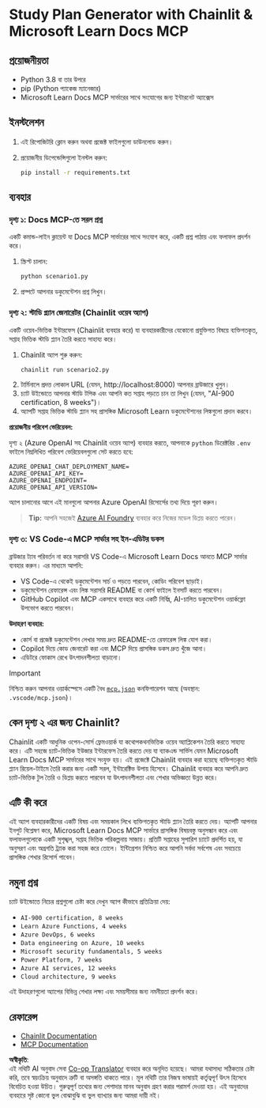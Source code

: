 <!--
CO_OP_TRANSLATOR_METADATA:
{
  "original_hash": "a05fb941810e539147fec53aaadbb6fd",
  "translation_date": "2025-07-14T06:38:36+00:00",
  "source_file": "09-CaseStudy/docs-mcp/solution/python/README.md",
  "language_code": "bn"
}
-->
# Study Plan Generator with Chainlit & Microsoft Learn Docs MCP

## প্রয়োজনীয়তা

- Python 3.8 বা তার উপরে
- pip (Python প্যাকেজ ম্যানেজার)
- Microsoft Learn Docs MCP সার্ভারের সাথে সংযোগের জন্য ইন্টারনেট অ্যাক্সেস

## ইনস্টলেশন

1. এই রিপোজিটরি ক্লোন করুন অথবা প্রজেক্ট ফাইলগুলো ডাউনলোড করুন।
2. প্রয়োজনীয় ডিপেন্ডেন্সিগুলো ইনস্টল করুন:

   ```bash
   pip install -r requirements.txt
   ```

## ব্যবহার

### দৃশ্য ১: Docs MCP-তে সরল প্রশ্ন
একটি কমান্ড-লাইন ক্লায়েন্ট যা Docs MCP সার্ভারের সাথে সংযোগ করে, একটি প্রশ্ন পাঠায় এবং ফলাফল প্রদর্শন করে।

1. স্ক্রিপ্ট চালান:
   ```bash
   python scenario1.py
   ```
2. প্রম্পটে আপনার ডকুমেন্টেশন প্রশ্ন লিখুন।

### দৃশ্য ২: স্টাডি প্ল্যান জেনারেটর (Chainlit ওয়েব অ্যাপ)
একটি ওয়েব-ভিত্তিক ইন্টারফেস (Chainlit ব্যবহার করে) যা ব্যবহারকারীদের যেকোনো প্রযুক্তিগত বিষয়ে ব্যক্তিগতকৃত, সপ্তাহ ভিত্তিক স্টাডি প্ল্যান তৈরি করতে সাহায্য করে।

1. Chainlit অ্যাপ শুরু করুন:
   ```bash
   chainlit run scenario2.py
   ```
2. টার্মিনালে প্রদত্ত লোকাল URL (যেমন, http://localhost:8000) আপনার ব্রাউজারে খুলুন।
3. চ্যাট উইন্ডোতে আপনার স্টাডি টপিক এবং আপনি কত সপ্তাহ পড়তে চান তা লিখুন (যেমন, "AI-900 certification, 8 weeks")।
4. অ্যাপটি সপ্তাহ ভিত্তিক স্টাডি প্ল্যান সহ প্রাসঙ্গিক Microsoft Learn ডকুমেন্টেশনের লিঙ্কগুলো প্রদান করবে।

**প্রয়োজনীয় পরিবেশ ভেরিয়েবল:**

দৃশ্য ২ (Azure OpenAI সহ Chainlit ওয়েব অ্যাপ) ব্যবহার করতে, আপনাকে `python` ডিরেক্টরির `.env` ফাইলে নিম্নলিখিত পরিবেশ ভেরিয়েবলগুলো সেট করতে হবে:

```
AZURE_OPENAI_CHAT_DEPLOYMENT_NAME=
AZURE_OPENAI_API_KEY=
AZURE_OPENAI_ENDPOINT=
AZURE_OPENAI_API_VERSION=
```

অ্যাপ চালানোর আগে এই মানগুলো আপনার Azure OpenAI রিসোর্সের তথ্য দিয়ে পূরণ করুন।

> **Tip:** আপনি সহজেই [Azure AI Foundry](https://ai.azure.com/) ব্যবহার করে নিজের মডেল ডিপ্লয় করতে পারেন।

### দৃশ্য ৩: VS Code-এ MCP সার্ভার সহ ইন-এডিটর ডকস

ব্রাউজার ট্যাব পরিবর্তন না করে সরাসরি VS Code-এ Microsoft Learn Docs আনতে MCP সার্ভার ব্যবহার করুন। এর মাধ্যমে আপনি:
- VS Code-এ থেকেই ডকুমেন্টেশন সার্চ ও পড়তে পারবেন, কোডিং পরিবেশ ছাড়াই।
- ডকুমেন্টেশন রেফারেন্স এবং লিঙ্ক সরাসরি README বা কোর্স ফাইলে ইনসার্ট করতে পারবেন।
- GitHub Copilot এবং MCP একসাথে ব্যবহার করে একটি নির্বিঘ্ন, AI-চালিত ডকুমেন্টেশন ওয়ার্কফ্লো উপভোগ করতে পারবেন।

**উদাহরণ ব্যবহার:**
- কোর্স বা প্রজেক্ট ডকুমেন্টেশন লেখার সময় দ্রুত README-তে রেফারেন্স লিঙ্ক যোগ করা।
- Copilot দিয়ে কোড জেনারেট করা এবং MCP দিয়ে প্রাসঙ্গিক ডকস দ্রুত খুঁজে আনা।
- এডিটরে ফোকাস রেখে উৎপাদনশীলতা বাড়ানো।

> [!IMPORTANT]
> নিশ্চিত করুন আপনার ওয়ার্কস্পেসে একটি বৈধ [`mcp.json`](../../../../../../09-CaseStudy/docs-mcp/solution/scenario3/mcp.json) কনফিগারেশন আছে (অবস্থান: `.vscode/mcp.json`)।

## কেন দৃশ্য ২ এর জন্য Chainlit?

Chainlit একটি আধুনিক ওপেন-সোর্স ফ্রেমওয়ার্ক যা কথোপকথনভিত্তিক ওয়েব অ্যাপ্লিকেশন তৈরি করতে সাহায্য করে। এটি সহজে চ্যাট-ভিত্তিক ইউজার ইন্টারফেস তৈরি করতে দেয় যা ব্যাকএন্ড সার্ভিস যেমন Microsoft Learn Docs MCP সার্ভারের সাথে সংযুক্ত হয়। এই প্রজেক্টে Chainlit ব্যবহার করা হয়েছে ব্যক্তিগতকৃত স্টাডি প্ল্যান রিয়েল-টাইমে তৈরি করার জন্য একটি সরল, ইন্টারেক্টিভ উপায় হিসেবে। Chainlit ব্যবহার করে আপনি দ্রুত চ্যাট-ভিত্তিক টুল তৈরি ও ডিপ্লয় করতে পারবেন যা উৎপাদনশীলতা এবং শেখার অভিজ্ঞতা উন্নত করে।

## এটি কী করে

এই অ্যাপ ব্যবহারকারীদের একটি বিষয় এবং সময়কাল লিখে ব্যক্তিগতকৃত স্টাডি প্ল্যান তৈরি করতে দেয়। অ্যাপটি আপনার ইনপুট বিশ্লেষণ করে, Microsoft Learn Docs MCP সার্ভারে প্রাসঙ্গিক বিষয়বস্তু অনুসন্ধান করে এবং ফলাফলগুলোকে একটি সুশৃঙ্খল, সপ্তাহ ভিত্তিক পরিকল্পনায় সাজায়। প্রতিটি সপ্তাহের সুপারিশ চ্যাটে প্রদর্শিত হয়, যা অনুসরণ এবং অগ্রগতি ট্র্যাক করা সহজ করে তোলে। ইন্টিগ্রেশন নিশ্চিত করে আপনি সর্বদা সর্বশেষ এবং সবচেয়ে প্রাসঙ্গিক শেখার রিসোর্স পাবেন।

## নমুনা প্রশ্ন

চ্যাট উইন্ডোতে নিচের প্রশ্নগুলো চেষ্টা করে দেখুন অ্যাপ কীভাবে প্রতিক্রিয়া দেয়:

- `AI-900 certification, 8 weeks`
- `Learn Azure Functions, 4 weeks`
- `Azure DevOps, 6 weeks`
- `Data engineering on Azure, 10 weeks`
- `Microsoft security fundamentals, 5 weeks`
- `Power Platform, 7 weeks`
- `Azure AI services, 12 weeks`
- `Cloud architecture, 9 weeks`

এই উদাহরণগুলো অ্যাপের বিভিন্ন শেখার লক্ষ্য এবং সময়সীমার জন্য নমনীয়তা প্রদর্শন করে।

## রেফারেন্স

- [Chainlit Documentation](https://docs.chainlit.io/)
- [MCP Documentation](https://github.com/MicrosoftDocs/mcp)

**অস্বীকৃতি**:  
এই নথিটি AI অনুবাদ সেবা [Co-op Translator](https://github.com/Azure/co-op-translator) ব্যবহার করে অনূদিত হয়েছে। আমরা যথাসাধ্য সঠিকতার চেষ্টা করি, তবে স্বয়ংক্রিয় অনুবাদে ত্রুটি বা অসঙ্গতি থাকতে পারে। মূল নথিটি তার নিজস্ব ভাষায়ই কর্তৃত্বপূর্ণ উৎস হিসেবে বিবেচিত হওয়া উচিত। গুরুত্বপূর্ণ তথ্যের জন্য পেশাদার মানব অনুবাদ গ্রহণ করার পরামর্শ দেওয়া হয়। এই অনুবাদের ব্যবহারে সৃষ্ট কোনো ভুল বোঝাবুঝি বা ভুল ব্যাখ্যার জন্য আমরা দায়ী নই।